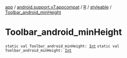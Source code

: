 [app](../../../index.md) / [android.support.v7.appcompat](../../index.md) / [R](../index.md) / [styleable](index.md) / [Toolbar_android_minHeight](.)

# Toolbar_android_minHeight

`static val Toolbar_android_minHeight: `[`Int`](https://kotlinlang.org/api/latest/jvm/stdlib/kotlin/-int/index.html)
`static val Toolbar_android_minHeight: `[`Int`](https://kotlinlang.org/api/latest/jvm/stdlib/kotlin/-int/index.html)